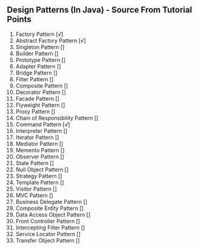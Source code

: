 ## Design Patterns (In Java) - Source From Tutorial Points
1. Factory Pattern [√]
2. Abstract Factory Pattern [√]
3. Singleton Pattern []
4. Builder Pattern []
5. Prototype Pattern []
6. Adapter Pattern []
7. Bridge Pattern []
8. Filter Pattern []
9. Composite Pattern []
10. Decorator Pattern []
11. Facade Pattern []
12. Flyweight Pattern []
13. Proxy Pattern []
14. Chain of Responsibility Pattern []
15. Command Pattern [√]
16. Interpreter Pattern []
17. Iterator Pattern []
18. Mediator Pattern []
19. Memento Pattern []
20. Observer Pattern []
21. State Pattern []
22. Null Object Pattern []
23. Strategy Pattern []
24. Template Pattern []
25. Visitor Pattern []
26. MVC Pattern []
27. Business Delegate Pattern []
28. Composite Entity Pattern []
29. Data Access Object Pattern []
30. Front Controller Pattern []
31. Intercepting Filter Pattern []
32. Service Locator Pattern []
33. Transfer Object Pattern []

